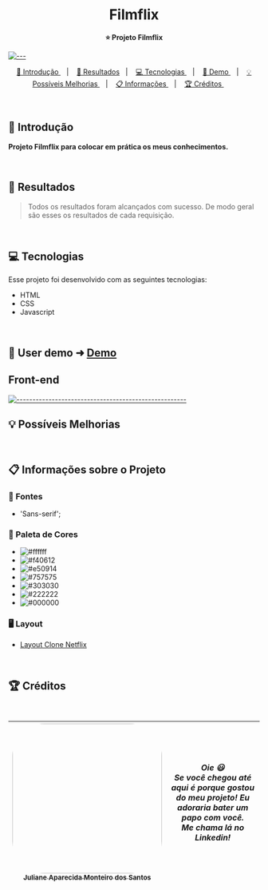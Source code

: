 <h1 align="center"> 
Filmflix </h1>

<p align="center">
  <b> ⭐ Projeto Filmflix </b></br>
</p>

[![---](https://raw.githubusercontent.com/andreasbm/readme/master/assets/lines/colored.png)](#table-of-contents)

<p align="center">
  <a href="#Introdução"> 🧩 Introdução </a>&nbsp;&nbsp;&nbsp;|&nbsp;&nbsp;&nbsp;
  <a href="#Resultados"> 🚀 Resultados</a>&nbsp;&nbsp;&nbsp;|&nbsp;&nbsp;&nbsp;
  <a href="#Tecnologias"> 💻 Tecnologias </a>&nbsp;&nbsp;&nbsp;|&nbsp;&nbsp;&nbsp;
  <a href="#Demo"> 📲 Demo </a>&nbsp;&nbsp;&nbsp;|&nbsp;&nbsp;&nbsp;
  <a href="#Ideias">💡 Possíveis Melhorias </a>&nbsp;&nbsp;&nbsp;|&nbsp;&nbsp;&nbsp;
  <a href="#Informações">📋 Informações </a>&nbsp;&nbsp;&nbsp;|&nbsp;&nbsp;&nbsp;
  <a href="#Creditos"> 🏆 Créditos </a>&nbsp;&nbsp;&nbsp;&nbsp;&nbsp;&nbsp;
</p>

<br/>

<a id="Introdução"></a>

## 🧩 Introdução
<p>  <b> Projeto Filmflix para colocar em prática os meus conhecimentos.  </b></p>

<br/>

<a id="Resultados"></a>

## 🚀 Resultados

> Todos os resultados foram alcançados com sucesso. De modo geral são esses os resultados de cada requisição.

<br/>

<a id="Tecnologias"></a>

## 💻 Tecnologias

Esse projeto foi desenvolvido com as seguintes tecnologias:

- HTML
- CSS
- Javascript

<br/>

<a id="Demo"></a>

## 📲 User demo ➜ [Demo](https://julianemonteiro.github.io/Netflix-Clone/)

## Front-end

</summary>

[![-----------------------------------------------------](https://raw.githubusercontent.com/andreasbm/readme/master/assets/lines/colored.png)](#table-of-contents)

<a id="Ideias"></a>

## 💡 Possíveis Melhorias

<br />

<a id="Informações"></a>

## 📋 Informações sobre o Projeto

### 🔡 Fontes

- 'Sans-serif';
  <br />

### 🎨 Paleta de Cores


- ![#ffffff](https://placehold.co/15x15/ffffff/ffffff.png)
- ![#f40612](https://placehold.co/15x15/f40612/f40612.png)
- ![#e50914](https://placehold.co/15x15/e50914/e50914.png)
- ![#757575](https://placehold.co/15x15/757575/757575.png)
- ![#303030](https://placehold.co/15x15/303030/303030.png)
- ![#222222](https://placehold.co/15x15/222222/222222.png)
- ![#000000](https://placehold.co/15x15/000000/000000.png)
  <br />

### 🖥️ Layout

- [Layout Clone Netflix](https://www.figma.com/file/XXmaNgbSfzouQAlF77BB2H/Untitled?node-id=0-1&t=0CPb08uSa5UuDWhP-0)

<br />

<a id="Creditos"></a>

## 🏆 Créditos

<br />

<div >

| [<img src="https://avatars.githubusercontent.com/u/51388071?s=400&u=d9972902dc501a7cf903921900605fbcb22367c1&v=4" width=300 style="border-radius: 65px;" ><br><sub> Juliane Aparecida Monteiro dos Santos </sub>](https://www.linkedin.com/in/juliane-aparecida-monteiro-dos-santos/) | **_Oie 😃 <br /> Se você chegou até aqui é porque gostou do meu projeto! Eu adoraria bater um papo com você. <br /> Me chama lá no Linkedin!_** |
| ------------------------------------------------------------------------------------------------------------------------------------------------------------------------------------------------------------------------------------------------------------------------------------- | ----------------------------------------------------------------------------------------------------------------------------------------------- |

</div>
